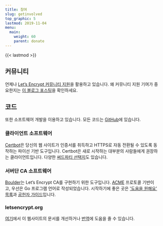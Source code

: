 ```yaml
---
title: 참여
slug: getinvolved
top_graphic: 5
lastmod: 2019-11-04
menu:
  main:
    weight: 60
    parent: donate
---
```


{{< lastmod >}}

## 커뮤니티

언제나 [Let’s Encrypt 커뮤니티 지원](https://community.letsencrypt.org/)을 활용하고 있습니다. 왜 커뮤니티 지원 기여가 중요한지는 [이 블로그 포스팅](https://letsencrypt.org/2015/08/13/lets-encrypt-community-support.html)을 확인하세요.

## 코드

또한 소프트웨어 개발을 이용하고 있습니다. 모든 코드는 [GitHub](https://github.com/letsencrypt/)에 있습니다.

### 클라이언트 소프트웨어

[Certbot](https://github.com/certbot/certbot)은 당신의 웹 사이트가 인증서를 취득하고 HTTPS로 자동 전환될 수 있도록 동작하는 파이선 기반 도구입니다. Certbot은 새로 시작하는 대부분의 사람들에게 권장하는 클라이언트입니다. 다양한 [써드파티 선택지](https://letsencrypt.org/docs/client-options/)도 있습니다.

### 서버단 CA 소프트웨어

[Boulder](https://github.com/letsencrypt/boulder)는 Let’s Encrypt CA를 구현하기 위한 도구입니다. [ACME](https://github.com/ietf-wg-acme/acme) 프로토콜 기반이고, 우선은 Go 프로그램 언어로 작성되었습니다. 시작하기에 좋은 곳은 ['도움을 원해요' 목록](https://github.com/letsencrypt/boulder/labels/help%20wanted)과 [공헌자 가이드](https://github.com/letsencrypt/boulder/blob/master/CONTRIBUTING.md)입니다.

### letsencrypt.org

[여기](https://github.com/letsencrypt/website)에서 이 웹사이트의 문서를 개선하거나 [번역](https://github.com/letsencrypt/website/blob/master/TRANSLATION.md)에 도움을 줄 수 있습니다.
